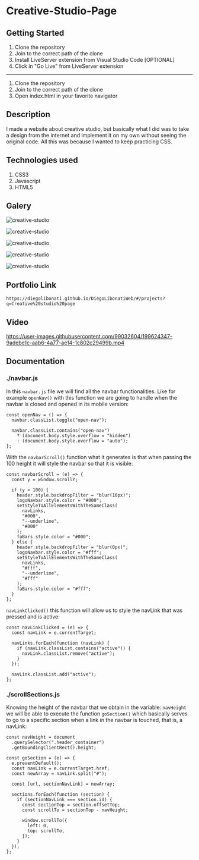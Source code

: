 # Creative-Studio-Page

## Getting Started

1. Clone the repository
2. Join to the correct path of the clone
3. Install LiveServer extension from Visual Studio Code [OPTIONAL]
4. Click in "Go Live" from LiveServer extension

---

1. Clone the repository
2. Join to the correct path of the clone
3. Open index.html in your favorite navigator

## Description

I made a website about creative studio, but basically what I did was to take a design from the internet and implement it on my own without seeing the original code. All this was because I wanted to keep practicing CSS.

## Technologies used

1. CSS3
2. Javascript
3. HTML5

## Galery

![creative-studio](https://raw.githubusercontent.com/DiegoLibonati/DiegoLibonatiWeb/main/data/projects/Css/Imagenes/creativestoriescss-0.jpg)

![creative-studio](https://raw.githubusercontent.com/DiegoLibonati/DiegoLibonatiWeb/main/data/projects/Css/Imagenes/creativestoriescss-1.jpg)

![creative-studio](https://raw.githubusercontent.com/DiegoLibonati/DiegoLibonatiWeb/main/data/projects/Css/Imagenes/creativestoriescss-2.jpg)

![creative-studio](https://raw.githubusercontent.com/DiegoLibonati/DiegoLibonatiWeb/main/data/projects/Css/Imagenes/creativestoriescss-3.jpg)

![creative-studio](https://raw.githubusercontent.com/DiegoLibonati/DiegoLibonatiWeb/main/data/projects/Css/Imagenes/creativestoriescss-4.jpg)

## Portfolio Link

`https://diegolibonati.github.io/DiegoLibonatiWeb/#/projects?q=Creative%20studio%20page`

## Video

https://user-images.githubusercontent.com/99032604/199624347-9adebe1c-aab6-4a77-ae14-1c802c29499b.mp4

## Documentation

### ./navbar.js

In this `navbar.js` file we will find all the navbar functionalities. Like for example `openNav()` with this function we are going to handle when the navbar is closed and opened in its mobile version:

```
const openNav = () => {
  navbar.classList.toggle("open-nav");

  navbar.classList.contains("open-nav")
    ? (document.body.style.overflow = "hidden")
    : (document.body.style.overflow = "auto");
};
```

With the `navbarScroll()` function what it generates is that when passing the 100 height it will style the navbar so that it is visible:

```
const navbarScroll = (e) => {
  const y = window.scrollY;

  if (y > 100) {
    header.style.backdropFilter = "blur(10px)";
    logoNavbar.style.color = "#000";
    setStyleToAllElementsWithTheSameClass(
      navLinks,
      "#000",
      "--underline",
      "#000"
    );
    faBars.style.color = "#000";
  } else {
    header.style.backdropFilter = "blur(0px)";
    logoNavbar.style.color = "#fff";
    setStyleToAllElementsWithTheSameClass(
      navLinks,
      "#fff",
      "--underline",
      "#fff"
    );
    faBars.style.color = "#fff";
  }
};
```

`navLinkClicked()` this function will allow us to style the navLink that was pressed and is active:

```
const navLinkClicked = (e) => {
  const navLink = e.currentTarget;

  navLinks.forEach(function (navLink) {
    if (navLink.classList.contains("active")) {
      navLink.classList.remove("active");
    }
  });

  navLink.classList.add("active");
};
```

### ./scrollSections.js

Knowing the height of the navbar that we obtain in the variable: `navHeight` we will be able to execute the function `goSection()` which basically serves to go to a specific section when a link in the navbar is touched, that is, a navLink:

```
const navHeight = document
  .querySelector(".header_container")
  .getBoundingClientRect().height;

const goSection = (e) => {
  e.preventDefault();
  const navLink = e.currentTarget.href;
  const newArray = navLink.split("#");

  const [url, sectionNavLink] = newArray;

  sections.forEach(function (section) {
    if (sectionNavLink === section.id) {
      const sectionTop = section.offsetTop;
      const scrollTo = sectionTop - navHeight;

      window.scrollTo({
        left: 0,
        top: scrollTo,
      });
    }
  });
};
```
